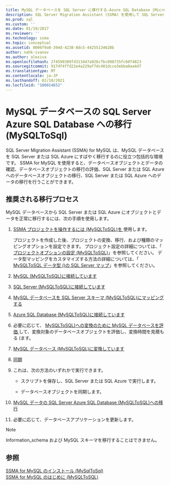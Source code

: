 ```yaml
---
title: MySQL データベースを SQL Server に移行する-Azure SQL Database |Microsoft Docs
description: SQL Server Migration Assistant (SSMA) を使用して SQL Server または Azure SQL Database に MySQL データベースを移行するには、この推奨プロセスを使用します。
ms.prod: sql
ms.custom: ''
ms.date: 01/19/2017
ms.reviewer: ''
ms.technology: ssma
ms.topic: conceptual
ms.assetid: 8006f9a0-394d-4238-8dc5-44255134628b
author: nahk-ivanov
ms.author: alexiva
ms.openlocfilehash: 2f4599389fd313447a926cfbc898735fc60f4823
ms.sourcegitcommit: 917df4ffd22e4a229af7dc481dcce3ebba0aa4d7
ms.translationtype: MT
ms.contentlocale: ja-JP
ms.lasthandoff: 02/10/2021
ms.locfileid: "100014652"
---
```

# <a name="migrating-mysql-databases-to-sql-server---azure-sql-database-mysqltosql"></a>MySQL データベースの SQL Server Azure SQL Database への移行 (MySQLToSql)
SQL Server Migration Assistant (SSMA) for MySQL は、MySQL データベースを SQL Server または SQL Azure にすばやく移行するのに役立つ包括的な環境です。 SSMA for MySQL を使用すると、データベースオブジェクトとデータの確認、データベースオブジェクトの移行の評価、SQL Server または SQL Azure へのデータベースオブジェクトの移行、SQL Server または SQL Azure へのデータの移行を行うことができます。  
  
## <a name="recommended-migration-process"></a>推奨される移行プロセス  
MySQL データベースから SQL Server または SQL Azure にオブジェクトとデータを正常に移行するには、次の手順を使用します。  
  
1.  [SSMA プロジェクトを操作するには &#40;MySQLToSQL&#41;を ](../../ssma/mysql/working-with-ssma-projects-mysqltosql.md)使用します。  
  
    プロジェクトを作成した後、プロジェクトの変換、移行、および種類のマッピングオプションを設定できます。 プロジェクト設定の詳細については、「 [プロジェクトオプションの設定 &#40;MySQLToSQL&#41;](../../ssma/mysql/setting-project-options-mysqltosql.md)」を参照してください。 データ型マッピングをカスタマイズする方法の詳細については、「 [MySQLToSQL データ型 &#40;&#41;の SQL Server マップ](../../ssma/mysql/mapping-mysql-and-sql-server-data-types-mysqltosql.md)」を参照してください。  
  
2.  [MySQL &#40;MySQLToSQL&#41;に接続しています ](../../ssma/mysql/connecting-to-mysql-mysqltosql.md)  
  
3.  [SQL Server &#40;MySQLToSQL&#41;に接続しています ](../../ssma/mysql/connecting-to-sql-server-mysqltosql.md)  
  
4.  [MySQL データベースを SQL Server スキーマ &#40;MySQLToSQL&#41;にマッピングする ](../../ssma/mysql/mapping-mysql-databases-to-sql-server-schemas-mysqltosql.md)  
  
5.  [Azure SQL Database &#40;MySQLToSQL&#41;に接続しています ](../../ssma/mysql/connecting-to-azure-sql-db-mysqltosql.md)  
  
6.  必要に応じて、 [MySQLToSQL&#41;への変換のために MySQL データベースを評価 ](../../ssma/mysql/assessing-mysql-databases-for-conversion-mysqltosql.md) して、変換対象のデータベースオブジェクトを評価し、変換時間を見積もる &#40;ます。  
  
7.  [MySQL データベース &#40;MySQLToSQL&#41;に変換しています ](../../ssma/mysql/converting-mysql-databases-mysqltosql.md)  
  
8.  [同期](loading-converted-database-objects-into-sql-server-mysqltosql.md)  
  
9. これは、次の方法のいずれかで実行できます。  
  
    -   スクリプトを保存し、SQL Server または SQL Azure で実行します。  
  
    -   データベースオブジェクトを同期します。  
  
10. [MySQL データの SQL Server Azure SQL Database &#40;MySQLToSQL&#41;への移行 ](../../ssma/mysql/migrating-mysql-data-into-sql-server-azure-sql-db-mysqltosql.md)  
  
11. 必要に応じて、データベースアプリケーションを更新します。  
  
> [!NOTE]  
> Information_schema および MySQL スキーマを移行することはできません。  
  
## <a name="see-also"></a>参照  
[SSMA for MySQL のインストール &#40;MySqlToSql&#41;](../../ssma/mysql/installing-ssma-for-mysql-mysqltosql.md)  
[SSMA for MySQL のはじめに &#40;MySQLToSQL&#41;](../../ssma/mysql/getting-started-with-ssma-for-mysql-mysqltosql.md)  
  
